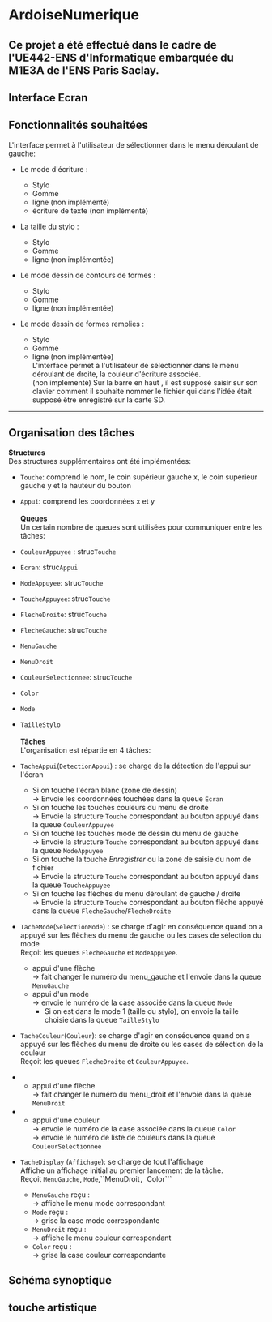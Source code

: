 # ArdoiseNumerique
Ce projet a été effectué dans le cadre de l'UE442-ENS d'Informatique embarquée du M1E3A de l'ENS Paris Saclay.
---
## Interface Ecran
## Fonctionnalités souhaitées
L'interface permet à l'utilisateur de sélectionner dans le menu déroulant de gauche:
- Le mode d'écriture :
  - Stylo
  - Gomme
  - ligne (non implémenté)
  - écriture de texte (non implémenté)
- La taille du stylo :
  - Stylo
  - Gomme
  - ligne (non implémentée)
 
- Le mode dessin de contours de formes :
  - Stylo
  - Gomme
  - ligne (non implémentée)
 
- Le mode dessin de formes remplies :
  - Stylo
  - Gomme
  - ligne (non implémentée) <br>
L'interface permet à l'utilisateur de sélectionner dans le menu déroulant de droite, la couleur d'écriture associée.<br>
(non implémenté) Sur la barre en haut , il est supposé saisir sur son clavier comment il souhaite nommer le fichier qui dans l'idée était supposé être enregistré sur la carte SD.
---
## Organisation des tâches 
**Structures**<br>
Des structures supplémentaires ont été implémentées:
- ```Touche```: comprend le nom, le coin supérieur gauche x, le coin supérieur gauche y et la hauteur du bouton
- ```Appui```: comprend les coordonnées x et y <br>
<br>**Queues**<br>
Un certain nombre de queues sont utilisées pour communiquer entre les tâches:
- ```CouleurAppuyee``` : struc```Touche```
- ```Ecran```: struc```Appui```
- ```ModeAppuyee```: struc```Touche```
- ```ToucheAppuyee```: struc```Touche```
- ```FlecheDroite```: struc```Touche```
- ```FlecheGauche```: struc```Touche```
- ```MenuGauche```
- ```MenuDroit```
- ```CouleurSelectionnee```: struc```Touche```
- ```Color```
- ```Mode```
- ```TailleStylo```<br>
<br>**Tâches**<br>
L'organisation est répartie en 4 tâches:
- ```TacheAppui```(```DetectionAppui```) : se charge de la détection de l'appui sur l'écran<br>
   - Si on touche l'écran blanc (zone de dessin) <br>→ Envoie les coordonnées touchées dans la queue ```Ecran```
  - Si on touche les touches couleurs du menu de droite <br>→ Envoie la structure ```Touche``` correspondant au bouton appuyé dans la queue ```CouleurAppuyee```
  - Si on touche les touches mode de dessin du menu de gauche <br>→ Envoie la structure ```Touche``` correspondant au bouton appuyé dans la queue ```ModeAppuyee```
  - Si on touche la touche *Enregistrer* ou la zone de saisie du nom de fichier <br>→ Envoie la structure ```Touche``` correspondant au bouton appuyé dans la queue ```ToucheAppuyee```
  - Si on touche les flèches du menu déroulant de gauche / droite <br>→ Envoie la structure ```Touche``` correspondant au bouton flèche appuyé dans la queue ```FlecheGauche```/```FlecheDroite```

- ```TacheMode```(```SelectionMode```) : se charge d'agir en conséquence quand on a appuyé sur les flèches du menu de gauche ou les cases de sélection du mode <br>
Reçoit les queues ```FlecheGauche``` et ```ModeAppuyee```.
  - appui d'une flèche <br> → fait changer le numéro du menu_gauche et l'envoie dans la queue ```MenuGauche```
  - appui d'un mode <br> → envoie le numéro de la case associée dans la queue  ```Mode ```
    - Si on est dans le mode 1 (taille du stylo), on envoie la taille choisie dans la queue  ```TailleStylo ```
      
-  ```TacheCouleur```(```Couleur```): se charge d'agir en conséquence quand on a appuyé sur les flèches du menu de droite ou les cases de sélection de la couleur <br>
Reçoit les queues ```FlecheDroite``` et ```CouleurAppuyee```.
  - - appui d'une flèche <br> → fait changer le numéro du menu_droit et l'envoie dans la queue ```MenuDroit```
  - - appui d'une couleur <br> → envoie le numéro de la case associée dans la queue  ```Color ```
    <br> → envoie le numéro de liste de couleurs dans la queue  ```CouleurSelectionnee```
   
- ```TacheDisplay``` (```Affichage```): se charge de tout l'affichage <br>
Affiche un affichage initial au premier lancement de la tâche.<br>
Reçoit ```MenuGauche```, ```Mode```,``MenuDroit```, ```Color```
  - ```MenuGauche``` reçu : <br>
→ affiche le menu mode correspondant
  - ```Mode``` reçu : <br>
→ grise la case mode correspondante
  - ```MenuDroit``` reçu : <br>
→ affiche le menu couleur correspondant
  -  ```Color``` reçu : <br>
→ grise la case couleur correspondante
## Schéma synoptique





## touche artistique 
